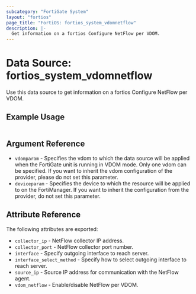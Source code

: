 ```yaml
---
subcategory: "FortiGate System"
layout: "fortios"
page_title: "FortiOS: fortios_system_vdomnetflow"
description: |-
  Get information on a fortios Configure NetFlow per VDOM.
---
```


# Data Source: fortios_system_vdomnetflow
Use this data source to get information on a fortios Configure NetFlow per VDOM.


## Example Usage

```hcl

```

## Argument Reference

* `vdomparam` - Specifies the vdom to which the data source will be applied when the FortiGate unit is running in VDOM mode. Only one vdom can be specified. If you want to inherit the vdom configuration of the provider, please do not set this parameter.
* `deviceparam` - Specifies the device to which the resource will be applied to on the FortiManager. If you want to inherit the configuration from the provider, do not set this parameter.

## Attribute Reference

The following attributes are exported:

* `collector_ip` - NetFlow collector IP address.
* `collector_port` - NetFlow collector port number.
* `interface` - Specify outgoing interface to reach server.
* `interface_select_method` - Specify how to select outgoing interface to reach server.
* `source_ip` - Source IP address for communication with the NetFlow agent.
* `vdom_netflow` - Enable/disable NetFlow per VDOM.
